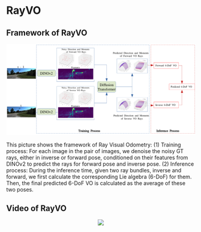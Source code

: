 # RayVO

## Framework of RayVO

<!-- ![Alt text](visualization/framework_rayvo.png)
<img src="https://raw.githubusercontent.com/fanqixucs/RayVO/main/visualization/framework_rayvo.png" width="500">  -->

<div align="center">
  <img src="https://raw.githubusercontent.com/fanqixucs/RayVO/main/visualization/framework_rayvo.png" width="600">
</div>

This picture shows the framework of Ray Visual Odometry: (1) Training process: For each image in the pair of images, we denoise the noisy GT rays, either in inverse or forward pose, conditioned on their features from DINOv2 to predict the rays for forward pose and inverse pose. (2) Inference process: During the inference time, given two ray bundles, inverse and forward, we first calculate the corresponding Lie algebra (6-DoF) for them. Then, the final predicted 6-DoF VO is calculated as the average of these two poses.


## Video of RayVO
<div align="center">
  <img src="https://raw.githubusercontent.com/fanqixucs/RayVO/main/visualization/RayVO_video_trajectory_visualization.gif" width="600" />
</div>

<!--
[![Watch the video](https://raw.githubusercontent.com/fanqixucs/RayVO/main/visualization/framework_rayvo.png)](visualization/video_trajectory_ray_representation.mp4)
-->
